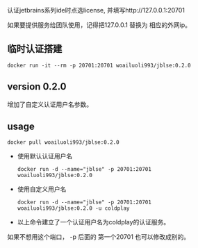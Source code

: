 认证jetbrains系列ide时点选license, 并填写http://127.0.0.1:20701

如果要提供服务给团队使用，记得把127.0.0.1 替换为 相应的外网ip。

## 临时认证搭建

```
docker run -it --rm -p 20701:20701 woailuoli993/jblse:0.2.0
```

## version 0.2.0

增加了自定义认证用户名参数。

## usage

```
docker pull woailuoli993/jblse:0.2.0
```

- 使用默认认证用户名

  ```
  docker run -d --name="jblse" -p 20701:20701 woailuoli993/jblse:0.2.0
  ```

- 使用自定义用户名

  ```
  docker run -d --name="jblse" -p 20701:20701 woailuoli993/jblse:0.2.0 -u coldplay
  ```

- 以上命令建立了一个认证用户名为coldplay的认证服务。

如果不想用这个端口， -p 后面的 第一个20701 也可以修改成别的。